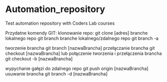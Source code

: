 # Automation_repository
Test automation repository with Coders Lab courses

Przydatne komendy GIT:
klonowanie repo:
    git clone [adres]
branche lokalnego repo
    git branch
branche lokalnego/zdalnego repo
    git branch -a

tworzenie brancha
    git branch [nazwaBrancha]
przełączanie brancha
    git checkout [nazwaBrancha]
lub połączenie tworzenia i przełączenia brancha
    git checkout -b [nazwaBrancha]

wypychanie gałęzi do zdalnego repo
    git push origin [nazwaBrancha]
usuwanie brancha
    git branch -d [nazwaBrancha]
